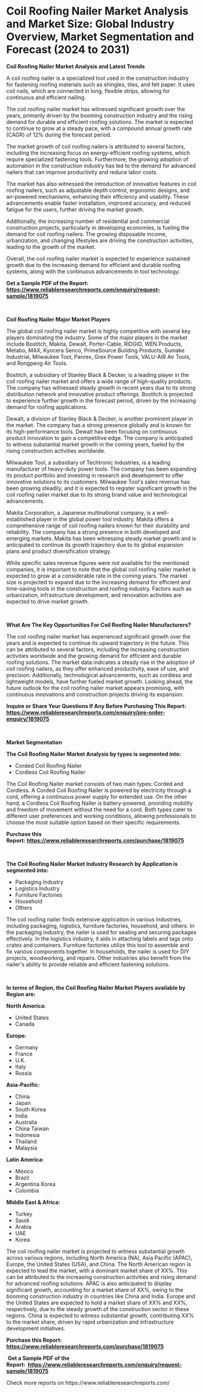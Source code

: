 <p><h1>Coil Roofing Nailer Market Analysis and Market Size: Global Industry Overview, Market Segmentation and Forecast (2024 to 2031)</h1></p><p><strong>Coil Roofing Nailer Market Analysis and Latest Trends</strong></p>
<p><p>A coil roofing nailer is a specialized tool used in the construction industry for fastening roofing materials such as shingles, tiles, and felt paper. It uses coil nails, which are connected in long, flexible strips, allowing for continuous and efficient nailing.</p><p>The coil roofing nailer market has witnessed significant growth over the years, primarily driven by the booming construction industry and the rising demand for durable and efficient roofing solutions. The market is expected to continue to grow at a steady pace, with a compound annual growth rate (CAGR) of 12% during the forecast period.</p><p>The market growth of coil roofing nailers is attributed to several factors, including the increasing focus on energy-efficient roofing systems, which require specialized fastening tools. Furthermore, the growing adoption of automation in the construction industry has led to the demand for advanced nailers that can improve productivity and reduce labor costs.</p><p>The market has also witnessed the introduction of innovative features in coil roofing nailers, such as adjustable depth control, ergonomic designs, and air-powered mechanisms, enhancing their efficiency and usability. These advancements enable faster installation, improved accuracy, and reduced fatigue for the users, further driving the market growth.</p><p>Additionally, the increasing number of residential and commercial construction projects, particularly in developing economies, is fueling the demand for coil roofing nailers. The growing disposable income, urbanization, and changing lifestyles are driving the construction activities, leading to the growth of the market.</p><p>Overall, the coil roofing nailer market is expected to experience sustained growth due to the increasing demand for efficient and durable roofing systems, along with the continuous advancements in tool technology.</p></p>
<p><strong>Get a Sample PDF of the Report:&nbsp; <a href="https://www.reliableresearchreports.com/enquiry/request-sample/1819075">https://www.reliableresearchreports.com/enquiry/request-sample/1819075</a></strong></p>
<p>&nbsp;</p>
<p><strong>Coil Roofing Nailer Major Market Players</strong></p>
<p><p>The global coil roofing nailer market is highly competitive with several key players dominating the industry. Some of the major players in the market include Bostitch, Makita, Dewalt, Porter-Cable, RIDGID, WEN Products, Metabo, MAX, Kyocera Senco, PrimeSource Building Products, Sumake Industrial, Milwaukee Tool, Panrex, Grex Power Tools, VALU-AIR Air Tools, and Rongpeng Air Tools.</p><p>Bostitch, a subsidiary of Stanley Black & Decker, is a leading player in the coil roofing nailer market and offers a wide range of high-quality products. The company has witnessed steady growth in recent years due to its strong distribution network and innovative product offerings. Bostitch is projected to experience further growth in the forecast period, driven by the increasing demand for roofing applications.</p><p>Dewalt, a division of Stanley Black & Decker, is another prominent player in the market. The company has a strong presence globally and is known for its high-performance tools. Dewalt has been focusing on continuous product innovation to gain a competitive edge. The company is anticipated to witness substantial market growth in the coming years, fueled by the rising construction activities worldwide.</p><p>Milwaukee Tool, a subsidiary of Techtronic Industries, is a leading manufacturer of heavy-duty power tools. The company has been expanding its product portfolio and investing in research and development to offer innovative solutions to its customers. Milwaukee Tool's sales revenue has been growing steadily, and it is expected to register significant growth in the coil roofing nailer market due to its strong brand value and technological advancements.</p><p>Makita Corporation, a Japanese multinational company, is a well-established player in the global power tool industry. Makita offers a comprehensive range of coil roofing nailers known for their durability and reliability. The company has a strong presence in both developed and emerging markets. Makita has been witnessing steady market growth and is anticipated to continue its growth trajectory due to its global expansion plans and product diversification strategy.</p><p>While specific sales revenue figures were not available for the mentioned companies, it is important to note that the global coil roofing nailer market is expected to grow at a considerable rate in the coming years. The market size is projected to expand due to the increasing demand for efficient and time-saving tools in the construction and roofing industry. Factors such as urbanization, infrastructure development, and renovation activities are expected to drive market growth.</p></p>
<p>&nbsp;</p>
<p><strong>What Are The Key Opportunities For Coil Roofing Nailer Manufacturers?</strong></p>
<p><p>The coil roofing nailer market has experienced significant growth over the years and is expected to continue its upward trajectory in the future. This can be attributed to several factors, including the increasing construction activities worldwide and the growing demand for efficient and durable roofing solutions. The market data indicates a steady rise in the adoption of coil roofing nailers, as they offer enhanced productivity, ease of use, and precision. Additionally, technological advancements, such as cordless and lightweight models, have further fueled market growth. Looking ahead, the future outlook for the coil roofing nailer market appears promising, with continuous innovations and construction projects driving its expansion.</p></p>
<p><strong>Inquire or Share Your Questions If Any Before Purchasing This Report: <a href="https://www.reliableresearchreports.com/enquiry/pre-order-enquiry/1819075">https://www.reliableresearchreports.com/enquiry/pre-order-enquiry/1819075</a></strong></p>
<p>&nbsp;</p>
<p><strong>Market Segmentation</strong></p>
<p><strong>The Coil Roofing Nailer Market Analysis by types is segmented into:</strong></p>
<p><ul><li>Corded Coil Roofing Nailer</li><li>Cordless Coil Roofing Nailer</li></ul></p>
<p><p>The Coil Roofing Nailer market consists of two main types: Corded and Cordless. A Corded Coil Roofing Nailer is powered by electricity through a cord, offering a continuous power supply for extended use. On the other hand, a Cordless Coil Roofing Nailer is battery-powered, providing mobility and freedom of movement without the need for a cord. Both types cater to different user preferences and working conditions, allowing professionals to choose the most suitable option based on their specific requirements.</p></p>
<p><strong>Purchase this Report:&nbsp;<a href="https://www.reliableresearchreports.com/purchase/1819075">https://www.reliableresearchreports.com/purchase/1819075</a></strong></p>
<p>&nbsp;</p>
<p><strong>The Coil Roofing Nailer Market Industry Research by Application is segmented into:</strong></p>
<p><ul><li>Packaging Industry</li><li>Logistics Industry</li><li>Furniture Factories</li><li>Household</li><li>Others</li></ul></p>
<p><p>The coil roofing nailer finds extensive application in various industries, including packaging, logistics, furniture factories, household, and others. In the packaging industry, the nailer is used for sealing and securing packages effectively. In the logistics industry, it aids in attaching labels and tags onto crates and containers. Furniture factories utilize this tool to assemble and fix various components together. In households, the nailer is used for DIY projects, woodworking, and repairs. Other industries also benefit from the nailer's ability to provide reliable and efficient fastening solutions.</p></p>
<p>&nbsp;</p>
<p><strong>In terms of Region, the Coil Roofing Nailer Market Players available by Region are:</strong></p>
<p>
    <p> <strong> North America: </strong>
        <ul>
            <li>United States</li>
            <li>Canada</li>
        </ul>
        </p> 
    <p> <strong> Europe: </strong>
        <ul>
            <li>Germany</li>
            <li>France</li>
            <li>U.K.</li>
            <li>Italy</li>
            <li>Russia</li>
        </ul>
        </p> 
    <p> <strong> Asia-Pacific: </strong>
        <ul>
            <li>China</li>
            <li>Japan</li>
            <li>South Korea</li>
            <li>India</li>
            <li>Australia</li>
            <li>China Taiwan</li>
            <li>Indonesia</li>
            <li>Thailand</li>
            <li>Malaysia</li>
        </ul>
        </p> 
    <p> <strong> Latin America: </strong>
        <ul>
            <li>Mexico</li>
            <li>Brazil</li>
            <li>Argentina Korea</li>
            <li>Colombia</li>
        </ul>
        </p> 
    <p> <strong> Middle East & Africa: </strong>
        <ul>
            <li>Turkey</li>
            <li>Saudi</li>
            <li>Arabia</li>
            <li>UAE</li>
            <li>Korea</li>
        </ul>
    </p>
    </p>
<p><p>The coil roofing nailer market is projected to witness substantial growth across various regions, including North America (NA), Asia Pacific (APAC), Europe, the United States (USA), and China. The North American region is expected to lead the market, with a dominant market share of XX%. This can be attributed to the increasing construction activities and rising demand for advanced roofing solutions. APAC is also anticipated to display significant growth, accounting for a market share of XX%, owing to the booming construction industry in countries like China and India. Europe and the United States are expected to hold a market share of XX% and XX%, respectively, due to the steady growth of the construction sector in these regions. China is expected to witness substantial growth, contributing XX% to the market share, driven by rapid urbanization and infrastructure development initiatives.</p></p>
<p><strong>Purchase this Report: <a href="https://www.reliableresearchreports.com/purchase/1819075">https://www.reliableresearchreports.com/purchase/1819075</a></strong></p>
<p>&nbsp;<strong>Get a Sample PDF of the Report:&nbsp;&nbsp;<a href="https://www.reliableresearchreports.com/enquiry/request-sample/1819075">https://www.reliableresearchreports.com/enquiry/request-sample/1819075</a></strong></p>
<p><strong></strong></p>
<p>Check more reports on https://www.reliableresearchreports.com/</p>